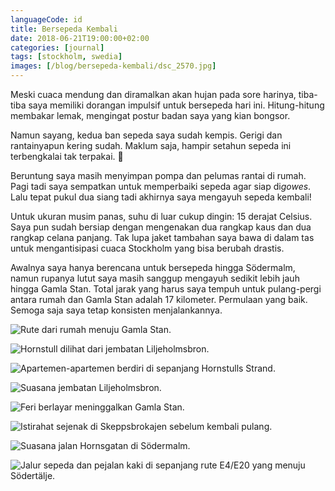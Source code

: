 ```yaml
---
languageCode: id
title: Bersepeda Kembali
date: 2018-06-21T19:00:00+02:00
categories: [journal]
tags: [stockholm, swedia]
images: [/blog/bersepeda-kembali/dsc_2570.jpg]
---
```

Meski cuaca mendung dan diramalkan akan hujan pada sore harinya, tiba-tiba saya memiliki dorangan impulsif untuk bersepeda hari ini. Hitung-hitung membakar lemak, mengingat postur badan saya yang kian bongsor.

Namun sayang, kedua ban sepeda saya sudah kempis. Gerigi dan rantainyapun kering sudah. Maklum saja, hampir setahun sepeda ini terbengkalai tak terpakai. 🙈

Beruntung saya masih menyimpan pompa dan pelumas rantai di rumah. Pagi tadi saya sempatkan untuk memperbaiki sepeda agar siap di*gowes*. Lalu tepat pukul dua siang tadi akhirnya saya mengayuh sepeda kembali!

Untuk ukuran musim panas, suhu di luar cukup dingin: 15 derajat Celsius. Saya pun sudah bersiap dengan mengenakan dua rangkap kaus dan dua rangkap celana panjang. Tak lupa jaket tambahan saya bawa di dalam tas untuk mengantisipasi cuaca Stockholm yang bisa berubah drastis.

Awalnya saya hanya berencana untuk bersepeda hingga Södermalm, namun rupanya lutut saya masih sanggup mengayuh sedikit lebih jauh hingga Gamla Stan. Total jarak yang harus saya tempuh untuk pulang-pergi antara rumah dan Gamla Stan adalah 17 kilometer. Permulaan yang baik. Semoga saja saya tetap konsisten menjalankannya.

![Rute dari rumah menuju Gamla Stan.](cycling_route.png)

![Hornstull dilihat dari jembatan Liljeholmsbron.](dsc_2558.jpg)

![Apartemen-apartemen berdiri di sepanjang Hornstulls Strand.](dsc_2559.jpg)

![Suasana jembatan Liljeholmsbron.](dsc_2564.jpg)

![Feri berlayar meninggalkan Gamla Stan.](dsc_2567.jpg)

![Istirahat sejenak di Skeppsbrokajen sebelum kembali pulang.](dsc_2570.jpg)

![Suasana jalan Hornsgatan di Södermalm.](dsc_2576.jpg)

![Jalur sepeda dan pejalan kaki di sepanjang rute E4/E20 yang menuju Södertälje.](dsc_2580.jpg)

